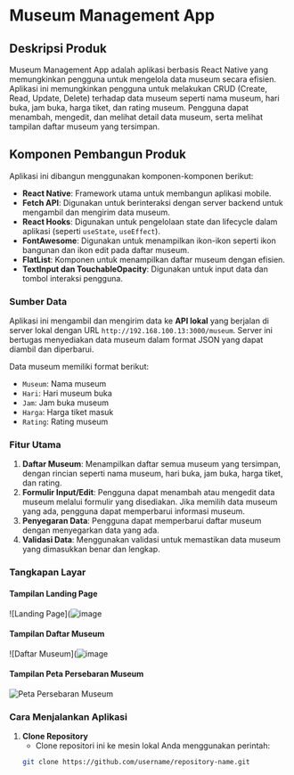 # Museum Management App

## Deskripsi Produk

Museum Management App adalah aplikasi berbasis React Native yang memungkinkan pengguna untuk mengelola data museum secara efisien. Aplikasi ini memungkinkan pengguna untuk melakukan CRUD (Create, Read, Update, Delete) terhadap data museum seperti nama museum, hari buka, jam buka, harga tiket, dan rating museum. Pengguna dapat menambah, mengedit, dan melihat detail data museum, serta melihat tampilan daftar museum yang tersimpan.

## Komponen Pembangun Produk

Aplikasi ini dibangun menggunakan komponen-komponen berikut:

- **React Native**: Framework utama untuk membangun aplikasi mobile.
- **Fetch API**: Digunakan untuk berinteraksi dengan server backend untuk mengambil dan mengirim data museum.
- **React Hooks**: Digunakan untuk pengelolaan state dan lifecycle dalam aplikasi (seperti `useState`, `useEffect`).
- **FontAwesome**: Digunakan untuk menampilkan ikon-ikon seperti ikon bangunan dan ikon edit pada daftar museum.
- **FlatList**: Komponen untuk menampilkan daftar museum dengan efisien.
- **TextInput dan TouchableOpacity**: Digunakan untuk input data dan tombol interaksi pengguna.

### Sumber Data

Aplikasi ini mengambil dan mengirim data ke **API lokal** yang berjalan di server lokal dengan URL `http://192.168.100.13:3000/museum`. Server ini bertugas menyediakan data museum dalam format JSON yang dapat diambil dan diperbarui.

Data museum memiliki format berikut:

- `Museum`: Nama museum
- `Hari`: Hari museum buka
- `Jam`: Jam buka museum
- `Harga`: Harga tiket masuk
- `Rating`: Rating museum

### Fitur Utama

1. **Daftar Museum**: Menampilkan daftar semua museum yang tersimpan, dengan rincian seperti nama museum, hari buka, jam buka, harga tiket, dan rating.
2. **Formulir Input/Edit**: Pengguna dapat menambah atau mengedit data museum melalui formulir yang disediakan. Jika memilih data museum yang ada, pengguna dapat memperbarui informasi museum.
3. **Penyegaran Data**: Pengguna dapat memperbarui daftar museum dengan menyegarkan data yang ada.
4. **Validasi Data**: Menggunakan validasi untuk memastikan data museum yang dimasukkan benar dan lengkap.

### Tangkapan Layar
#### Tampilan Landing Page
![Landing Page](![image](https://github.com/user-attachments/assets/a970c7a1-f728-4678-8e38-6633910c3271)

#### Tampilan Daftar Museum
![Daftar Museum](![image](https://github.com/user-attachments/assets/247d60d4-e289-4a85-aa19-03063ef49302)


#### Tampilan Peta Persebaran Museum
![Peta Persebaran Museum](![image](https://github.com/user-attachments/assets/54f15ea4-0217-4f6e-a623-974f133d7de7)
)

### Cara Menjalankan Aplikasi

1. **Clone Repository**
   - Clone repositori ini ke mesin lokal Anda menggunakan perintah:
   ```bash
   git clone https://github.com/username/repository-name.git
